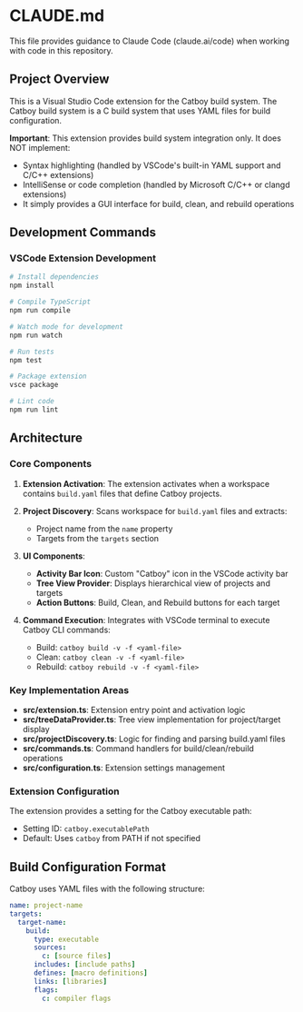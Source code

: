 # CLAUDE.md

This file provides guidance to Claude Code (claude.ai/code) when working with code in this repository.

## Project Overview

This is a Visual Studio Code extension for the Catboy build system. The Catboy build system is a C build system that uses YAML files for build configuration.

**Important**: This extension provides build system integration only. It does NOT implement:
- Syntax highlighting (handled by VSCode's built-in YAML support and C/C++ extensions)
- IntelliSense or code completion (handled by Microsoft C/C++ or clangd extensions)
- It simply provides a GUI interface for build, clean, and rebuild operations

## Development Commands

### VSCode Extension Development
```bash
# Install dependencies
npm install

# Compile TypeScript
npm run compile

# Watch mode for development
npm run watch

# Run tests
npm test

# Package extension
vsce package

# Lint code
npm run lint
```

## Architecture

### Core Components

1. **Extension Activation**: The extension activates when a workspace contains `build.yaml` files that define Catboy projects.

2. **Project Discovery**: Scans workspace for `build.yaml` files and extracts:
   - Project name from the `name` property
   - Targets from the `targets` section

3. **UI Components**:
   - **Activity Bar Icon**: Custom "Catboy" icon in the VSCode activity bar
   - **Tree View Provider**: Displays hierarchical view of projects and targets
   - **Action Buttons**: Build, Clean, and Rebuild buttons for each target

4. **Command Execution**: Integrates with VSCode terminal to execute Catboy CLI commands:
   - Build: `catboy build -v -f <yaml-file>`
   - Clean: `catboy clean -v -f <yaml-file>`
   - Rebuild: `catboy rebuild -v -f <yaml-file>`

### Key Implementation Areas

- **src/extension.ts**: Extension entry point and activation logic
- **src/treeDataProvider.ts**: Tree view implementation for project/target display
- **src/projectDiscovery.ts**: Logic for finding and parsing build.yaml files
- **src/commands.ts**: Command handlers for build/clean/rebuild operations
- **src/configuration.ts**: Extension settings management

### Extension Configuration

The extension provides a setting for the Catboy executable path:
- Setting ID: `catboy.executablePath`
- Default: Uses `catboy` from PATH if not specified

## Build Configuration Format

Catboy uses YAML files with the following structure:
```yaml
name: project-name
targets:
  target-name:
    build:
      type: executable
      sources:
        c: [source files]
      includes: [include paths]
      defines: [macro definitions]
      links: [libraries]
      flags:
        c: compiler flags
```